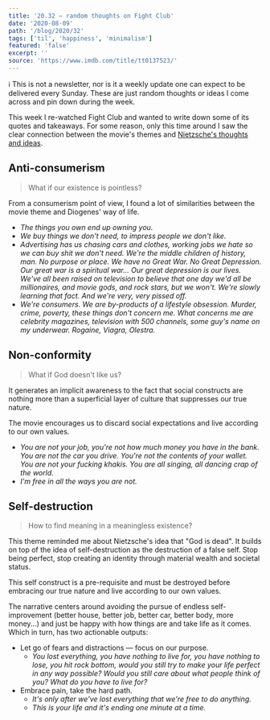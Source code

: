 ```yaml
---
title: '20.32 — random thoughts on Fight Club'
date: '2020-08-09'
path: '/blog/2020/32'
tags: ['til', 'happiness', 'minimalism']
featured: 'false'
excerpt: ''
source: 'https://www.imdb.com/title/tt0137523/'
---
```


ℹ️ This is not a newsletter, nor is it a weekly update one can expect to be delivered every Sunday. These are just random thoughts or ideas I come across and pin down during the week.

This week I re-watched Fight Club and wanted to write down some of its quotes and takeaways. For some reason, only this time around I saw the clear connection between the movie's themes and [Nietzsche's thoughts and ideas](/blog/2020/nietzsche).

## Anti-consumerism

> What if our existence is pointless?

From a consumerism point of view, I found a lot of similarities between the movie theme and Diogenes' way of life.

- _The things you own end up owning you._
- _We buy things we don't need, to impress people we don't like._
- _Advertising has us chasing cars and clothes, working jobs we hate so we can buy shit we don't need. We're the middle children of history, man. No purpose or place. We have no Great War. No Great Depression. Our great war is a spiritual war... Our great depression is our lives. We've all been raised on television to believe that one day we'd all be millionaires, and movie gods, and rock stars, but we won't. We're slowly learning that fact. And we're very, very pissed off._
- _We're consumers. We are by-products of a lifestyle obsession. Murder, crime, poverty, these things don't concern me. What concerns me are celebrity magazines, television with 500 channels, some guy's name on my underwear. Rogaine, Viagra, Olestra._

## Non-conformity

> What if God doesn't like us?

It generates an implicit awareness to the fact that social constructs are nothing more than a superficial layer of culture that suppresses our true nature.

The movie encourages us to discard social expectations and live according to our own values.

- _You are not your job, you're not how much money you have in the bank. You are not the car you drive. You're not the contents of your wallet. You are not your fucking khakis. You are all singing, all dancing crap of the world._
- _I'm free in all the ways you are not._

## Self-destruction

> How to find meaning in a meaningless existence?

This theme reminded me about Nietzsche's idea that "God is dead". It builds on top of the idea of self-destruction as the destruction of a false self. Stop being perfect, stop creating an identity through material wealth and societal status.

This self construct is a pre-requisite and must be destroyed before embracing our true nature and live according to our own values.

The narrative centers around avoiding the pursue of endless self-improvement (better house, better job, better car, better body, more money...) and just be happy with how things are and take life as it comes. Which in turn, has two actionable outputs:

- Let go of fears and distractions — focus on our purpose.
  - _You lost everything, you have nothing to live for, you have nothing to lose, you hit rock bottom, would you still try to make your life perfect in any way possible? Would you still care about what people think of you? What do you have to live for?_
- Embrace pain, take the hard path.
  - _It's only after we've lost everything that we're free to do anything._
  - _This is your life and it's ending one minute at a time._
